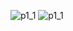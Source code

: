 ![p1_1](https://github.com/Lee-ghwan-ho/boundary_detection-teed-/assets/114568122/48aa94eb-500e-4b3b-a88b-82e78f8cd9eb)
![p1_1](https://github.com/Lee-ghwan-ho/boundary_detection-teed-/assets/114568122/134e1598-29d7-40e6-ba05-d391026e1462)


